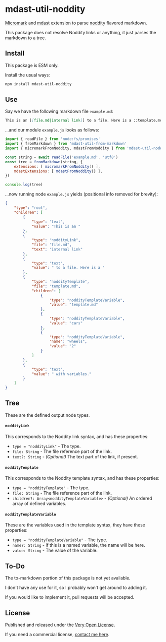 # mdast-util-noddity

[Micromark](https://github.com/micromark/micromark) and [mdast](https://github.com/syntax-tree/mdast) extension to parse [noddity](http://noddity.com/) flavored markdown.

This package does not resolve Noddity links or anything, it just parses the markdown to a tree.

## Install

This package is ESM only.

Install the usual ways:

```bash
npm install mdast-util-noddity
```

## Use

Say we have the following markdown file `example.md`:

```md
This is an [[file.md|internal link]] to a file. Here is a ::template.md|cars|wheels=2:: with variables.
```

...and our module `example.js` looks as follows:

```js
import { readFile } from 'node:fs/promises'
import { fromMarkdown } from 'mdast-util-from-markdown'
import { micromarkFromNoddity, mdastFromNoddity } from 'mdast-util-noddity'

const string = await readFile('example.md', 'utf8')
const tree = fromMarkdown(string, {
	extensions: [ micromarkFromNoddity() ],
	mdastExtensions: [ mdastFromNoddity() ],
})

console.log(tree)
```

…now running node `example.js` yields (positional info removed for brevity):

```json
{
	"type": "root",
	"children": [
		{
			"type": "text",
			"value": "This is an "
		},
		{
			"type": "noddityLink",
			"file": "file.md",
			"text": "internal link"
		},
		{
			"type": "text",
			"value": " to a file. Here is a "
		},
		{
			"type": "noddityTemplate",
			"file": "template.md",
			"children": [
				{
					"type": "noddityTemplateVariable",
					"value": "template.md"
				},
				{
					"type": "noddityTemplateVariable",
					"value": "cars"
				},
				{
					"type": "noddityTemplateVariable",
					"name": "wheels",
					"value": "2"
				}
			]
		},
		{
			"type": "text",
			"value": " with variables."
		}
	]
}
```

## Tree

These are the defined output node types.

#### `noddityLink`

This corresponds to the Noddity link syntax, and has these properties:

* `type = "noddityLink"` - The type.
* `file: String` - The file reference part of the link.
* `text?: String` - *(Optional)* The text part of the link, if present.

#### `noddityTemplate`

This corresponds to the Noddity template syntax, and has these properties:

* `type = "noddityTemplate"` - The type.
* `file: String` - The file reference part of the link.
* `children?: Array<noddityTemplateVariable>` - *(Optional)* An ordered array of defined variables.

#### `noddityTemplateVariable`

These are the variables used in the template syntax, they have these properties:

* `type = "noddityTemplateVariable"` - The type.
* `name?: String` - If this is a named variable, the name will be here.
* `value: String` - The value of the variable.

## To-Do

The to-markdown portion of this package is not yet available.

I don't have any use for it, so I probably won't get around to adding it.

If you would like to implement it, pull requests will be accepted.

## License

Published and released under the [Very Open License](http://veryopenlicense.com).

If you need a commercial license, [contact me here](https://davistobias.com/license?software=mdast-util-noddity).
